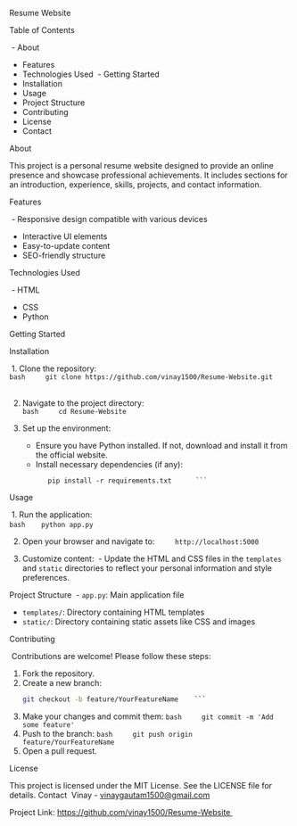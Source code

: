 Resume Website

Table of Contents

 - About
 - Features
 - Technologies Used
 - Getting Started
 - Installation
 - Usage
 - Project Structure
 - Contributing
 - License
 - Contact 

About

This project is a personal resume website designed to provide an online presence and showcase professional achievements.
It includes sections for an introduction, experience, skills, projects, and contact information.

Features

 - Responsive design compatible with various devices 
 - Interactive UI elements
 - Easy-to-update content
 - SEO-friendly structure 

Technologies Used

 - HTML
 - CSS
 - Python 

Getting Started

Installation

 1. Clone the repository:    
           ```bash    
              git clone https://github.com/vinay1500/Resume-Website.git    ``` 
              
 2. Navigate to the project directory:    
           ```bash    
              cd Resume-Website    ```
    
 3. Set up the environment:    
       - Ensure you have Python installed. If not, download and install it from the official website.   
       - Install necessary dependencies (if any):      
           ```bash     
              pip install -r requirements.txt      ``` 

Usage

 1. Run the application:   
       ```bash    python app.py    ```  
       
 2. Open your browser and navigate to:  
       ```    http://localhost:5000    ``` 
       
 3. Customize content:    - Update the HTML and CSS files in the `templates` and `static` directories 
    to reflect your personal information and style preferences. 

Project Structure
 - `app.py`: Main application file 
 - `templates/`: Directory containing HTML templates
 - `static/`: Directory containing static assets like CSS and images 

Contributing

 Contributions are welcome! Please follow these steps:  
 1. Fork the repository.
 2. Create a new branch:
      ```bash
      git checkout -b feature/YourFeatureName    ```
 3. Make your changes and commit them:
        ```bash
        git commit -m 'Add some feature'    ```
 5. Push to the branch:
        ```bash
           git push origin feature/YourFeatureName    ```
 7. Open a pull request. 

License

This project is licensed under the MIT License. See the LICENSE file for details.
Contact
 Vinay - vinaygautam1500@gmail.com 
 
 Project Link: https://github.com/vinay1500/Resume-Website 
